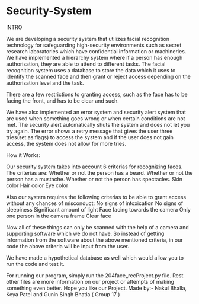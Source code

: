 # Security-System

INTRO 

We are developing a security system that utilizes facial recognition technology for safeguarding high-security environments such as secret research laboratories which have confidential information or machineries. We have implemented a hierarchy system where if a person has enough authorisation, they are able to attend to different tasks. The facial recognition system uses a database to store the data which it uses to identify the scanned face and then grant or reject access depending on the authorisation level and the task.

There are a few restrictions to granting access, such as the face has to be facing the front, and has to be clear and such.

We have also implemented an error system and security alert system that are used when something goes wrong or when certain conditions are not met. The security alert automatically shuts the system and does not let you try again. The error shows a retry message that gives the user three tries(set as flags) to access the system and if the user does not gain access, the system does not allow for more tries.

How it Works:

Our security system takes into account 6 criterias for recognizing faces. The criterias are:
Whether or not the person has a beard.
Whether or not the person has a mustache.
Whether or not the person has spectacles.
Skin color
Hair color
Eye color

Also our system requires the following criterias to be able to grant access without any chances of misconduct:
No signs of intoxication
No signs of sleepiness
Significant amount of light
Face facing towards the camera
Only one person in the camera frame
Clear face

Now all of these things can only be scanned with the help of a camera and supporting software which we do not have. So instead of getting information from the software about the above mentioned criteria, in our code the above criteria will be input from the user.

We have made a hypothetical database as well which would allow you to run the code and test it.

For running our program, simply run the 204face_recProject.py file. Rest other files are more information on our project or attempts of making something even better.
Hope you like our Project.
Made by:- Nakul Bhalla, Keya Patel and Gunin Singh Bhatia ( Group 17 )

